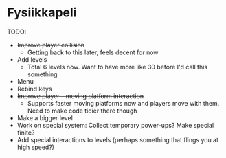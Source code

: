 # Fysiikkapeli
TODO:
* ~~Improve player collision~~ 
  * Getting back to this later, feels decent for now
* Add levels
  * Total 6 levels now. Want to have more like 30 before I'd call this something
* Menu
* Rebind keys
* ~~Improve player - moving platform interaction~~
  * Supports faster moving platforms now and players move with them. Need to make code tidier there though
* Make a bigger level
* Work on special system: Collect temporary power-ups? Make special finite? 
* Add special interactions to levels (perhaps something that flings you at high speed?)
